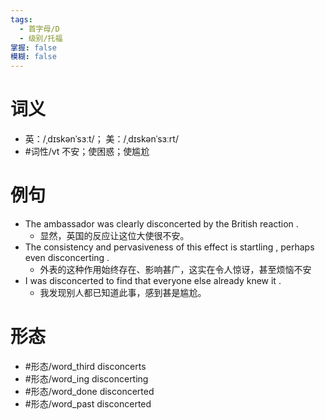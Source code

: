 ```yaml
---
tags:
  - 首字母/D
  - 级别/托福
掌握: false
模糊: false
---
```

# 词义
- 英：/ˌdɪskənˈsɜːt/； 美：/ˌdɪskənˈsɜːrt/
- #词性/vt  不安；使困惑；使尴尬
# 例句
- The ambassador was clearly disconcerted by the British reaction .
	- 显然，英国的反应让这位大使很不安。
- The consistency and pervasiveness of this effect is startling , perhaps even disconcerting .
	- 外表的这种作用始终存在、影响甚广，这实在令人惊讶，甚至烦恼不安
- I was disconcerted to find that everyone else already knew it .
	- 我发现别人都已知道此事，感到甚是尴尬。
# 形态
- #形态/word_third disconcerts
- #形态/word_ing disconcerting
- #形态/word_done disconcerted
- #形态/word_past disconcerted
